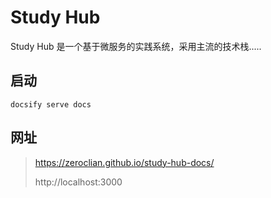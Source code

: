# Study Hub

Study Hub 是一个基于微服务的实践系统，采用主流的技术栈.....

## 启动
```
docsify serve docs
```

## 网址
> https://zeroclian.github.io/study-hub-docs/
>
> http://localhost:3000
